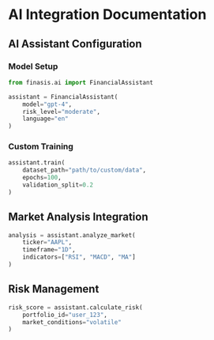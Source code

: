# AI Integration Documentation

## AI Assistant Configuration

### Model Setup
```python
from finasis.ai import FinancialAssistant

assistant = FinancialAssistant(
    model="gpt-4",
    risk_level="moderate",
    language="en"
)
```

### Custom Training
```python
assistant.train(
    dataset_path="path/to/custom/data",
    epochs=100,
    validation_split=0.2
)
```

## Market Analysis Integration
```python
analysis = assistant.analyze_market(
    ticker="AAPL",
    timeframe="1D",
    indicators=["RSI", "MACD", "MA"]
)
```

## Risk Management
```python
risk_score = assistant.calculate_risk(
    portfolio_id="user_123",
    market_conditions="volatile"
)
```

